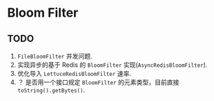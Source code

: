 # Bloom Filter


## TODO

1. `FileBloomFilter` 并发问题.
2. 实现异步的基于 Redis 的 `BloomFilter` 实现(`AsyncRedisBloomFilter`).
3. 优化导入 `LettuceRedisBloomFilter` 速率.
4. ？ 是否用一个接口规定 `BloomFilter` 的元素类型，目前直接 `toString().getBytes()`.

